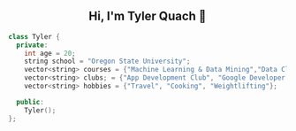 <h2 align="center">Hi, I'm Tyler Quach 👋</h2>


  ```cpp
class Tyler {
    private:
      int age = 20;
      string school = "Oregon State University";
      vector<string> courses = {"Machine Learning & Data Mining","Data Cleaning for ML","Intro to Security", "Web Development", "Software Engineering I"};
      vector<string> clubs; = {"App Development Club", "Google Developer Group", "Society of Asian Scientist & Engineers", "Association for Computing Machinery"};
      vector<string> hobbies = {"Travel", "Cooking", "Weightlifting"};

    public:
      Tyler(); 
  };

  ```













<!---
Splash791/Splash791 is a ✨ special ✨ repository because its `README.md` (this file) appears on your GitHub profile.
You can click the Preview link to take a look at your changes.
--->
